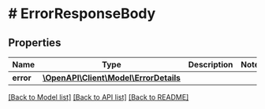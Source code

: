 # # ErrorResponseBody

## Properties

Name | Type | Description | Notes
------------ | ------------- | ------------- | -------------
**error** | [**\OpenAPI\Client\Model\ErrorDetails**](ErrorDetails.md) |  |

[[Back to Model list]](../../README.md#models) [[Back to API list]](../../README.md#endpoints) [[Back to README]](../../README.md)
